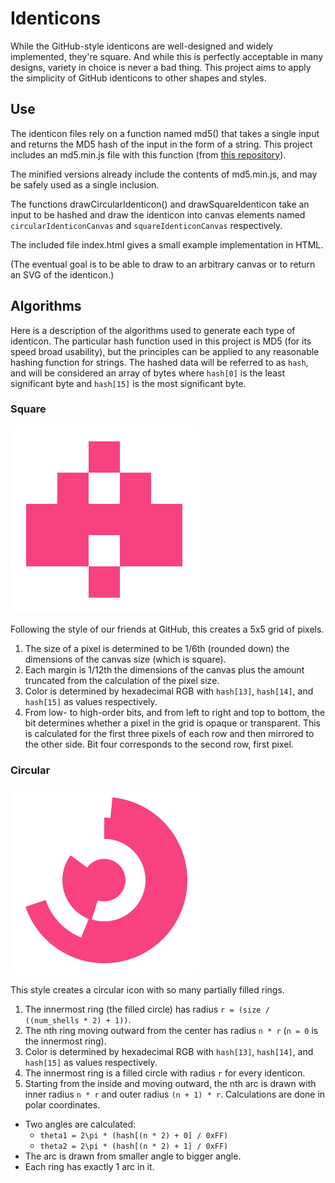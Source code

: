 # Identicons
While the GitHub-style identicons are well-designed and widely implemented, they're square. And while this is perfectly acceptable in many designs, variety in choice is never a bad thing. This project aims to apply the simplicity of GitHub identicons to other shapes and styles.

## Use
The identicon files rely on a function named md5() that takes a single input and returns the MD5 hash of the input in the form of a string. This project includes an md5.min.js file with this function (from [this repository](https://github.com/Zunawe/md5-js)).

The minified versions already include the contents of md5.min.js, and may be safely used as a single inclusion.

The functions drawCircularIdenticon() and drawSquareIdenticon take an input to be hashed and draw the identicon into canvas elements named `circularIdenticonCanvas` and `squareIdenticonCanvas` respectively.

The included file index.html gives a small example implementation in HTML.

(The eventual goal is to be able to draw to an arbitrary canvas or to return an SVG of the identicon.)

## Algorithms
Here is a description of the algorithms used to generate each type of identicon. The particular hash function used in this project is MD5 (for its speed broad usability), but the principles can be applied to any reasonable hashing function for strings. The hashed data will be referred to as `hash`, and will be considered an array of bytes where `hash[0]` is the least significant byte and `hash[15]` is the most significant byte.

### Square
![Square Identicon Example](./examples/boxy.png "Boxy")

Following the style of our friends at GitHub, this creates a 5x5 grid of pixels.

1. The size of a pixel is determined to be 1/6th (rounded down) the dimensions of the canvas size (which is square).
2. Each margin is 1/12th the dimensions of the canvas plus the amount truncated from the calculation of the pixel size.
3. Color is determined by hexadecimal RGB with `hash[13]`, `hash[14]`, and `hash[15]` as values respectively.
4. From low- to high-order bits, and from left to right and top to bottom, the bit determines whether a pixel in the grid is opaque or transparent. This is calculated for the first three pixels of each row and then mirrored to the other side. Bit four corresponds to the second row, first pixel.

### Circular
![Circular Identicon Example](./examples/curvy.png "Curvy")

This style creates a circular icon with so many partially filled rings.

1. The innermost ring (the filled circle) has radius `r = (size / ((num_shells * 2) + 1))`.
2. The nth ring moving outward from the center has radius `n * r` (`n = 0` is the innermost ring).
3. Color is determined by hexadecimal RGB with `hash[13]`, `hash[14]`, and `hash[15]` as values respectively.
4. The innermost ring is a filled circle with radius `r` for every identicon.
5. Starting from the inside and moving outward, the nth arc is drawn with inner radius `n * r` and outer radius `(n + 1) * r`. Calculations are done in polar coordinates.
  * Two angles are calculated:
    * ```theta1 = 2\pi * (hash[(n * 2) + 0] / 0xFF)```
    * ```theta2 = 2\pi * (hash[(n * 2) + 1] / 0xFF)```
  * The arc is drawn from smaller angle to bigger angle.
  * Each ring has exactly 1 arc in it.

